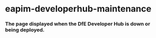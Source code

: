 # eapim-developerhub-maintenance

### The page displayed when the DfE Developer Hub is down or being deployed.